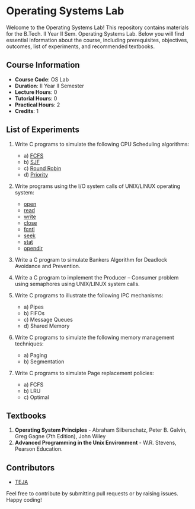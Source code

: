 # Operating Systems Lab

Welcome to the Operating Systems Lab! This repository contains materials for the B.Tech. II Year II Sem. Operating Systems Lab. Below you will find essential information about the course, including prerequisites, objectives, outcomes, list of experiments, and recommended textbooks.

## Course Information

- **Course Code**: OS Lab
- **Duration**: II Year II Semester
- **Lecture Hours**: 0
- **Tutorial Hours**: 0
- **Practical Hours**: 2
- **Credits**: 1

## List of Experiments

1. Write C programs to simulate the following CPU Scheduling algorithms:
   - a) [FCFS](https://github.com/helloworld9948/OS/blob/main/FCFS.c)
   - b) [SJF](https://github.com/helloworld9948/OS/blob/main/SJF.%20c)
   - c) [Round Robin](https://github.com/helloworld9948/OS/blob/main/Round%20Robin.c)
   - d) [Priority](https://github.com/helloworld9948/OS/blob/main/Priority.c)

2. Write programs using the I/O system calls of UNIX/LINUX operating system:
   - [open](https://github.com/helloworld9948/OS/blob/main/open.c)
   - [read](https://github.com/helloworld9948/OS/blob/main/lread.c)
   - [write](https://github.com/helloworld9948/OS/blob/main/Lwrite.c)
   - [close](https://github.com/helloworld9948/OS/blob/main/close.c)
   - [fcntl](https://github.com/helloworld9948/OS/blob/main/Lfcntl.c)
   - [seek](https://github.com/helloworld9948/OS/blob/main/seek.c)
   - [stat](https://github.com/helloworld9948/OS/blob/main/stat.c)
   - [opendir](https://github.com/helloworld9948/OS/blob/main/opendir.c)
   

3. Write a C program to simulate Bankers Algorithm for Deadlock Avoidance and Prevention.

4. Write a C program to implement the Producer – Consumer problem using semaphores using UNIX/LINUX system calls.

5. Write C programs to illustrate the following IPC mechanisms:
   - a) Pipes
   - b) FIFOs
   - c) Message Queues
   - d) Shared Memory

6. Write C programs to simulate the following memory management techniques:
   - a) Paging
   - b) Segmentation

7. Write C programs to simulate Page replacement policies:
   - a) FCFS
   - b) LRU
   - c) Optimal

## Textbooks

1. **Operating System Principles** - Abraham Silberschatz, Peter B. Galvin, Greg Gagne (7th Edition), John Wiley
2. **Advanced Programming in the Unix Environment** - W.R. Stevens, Pearson Education.

## Contributors

- [TEJA](https://github.com/helloworld9948)

Feel free to contribute by submitting pull requests or by raising issues. Happy coding!
